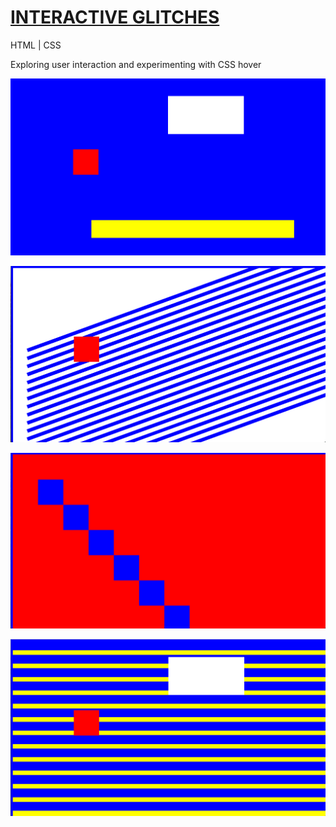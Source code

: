 # [INTERACTIVE GLITCHES](https://abimunoz.github.io/drawing-with-text/)
HTML | CSS

Exploring user interaction and experimenting with CSS hover

![](assets/1.png?raw=true)

![](assets/2.png?raw=true)

![](assets/3.png?raw=true)

![](assets/4.png?raw=true)
